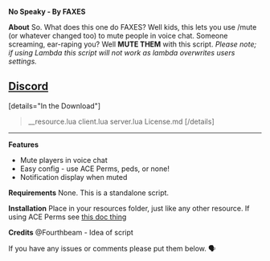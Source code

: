 **No Speaky - By FAXES**

**About**
So. What does this one do FAXES? Well kids, this lets you use /mute (or whatever changed too) to mute people in voice chat. Someone screaming, ear-raping you? Well **MUTE THEM** with this script. *Please note; if using Lambda this script will not work as lambda overwrites users settings.*

## [Discord](http://faxes.zone/discord)

[details="In the Download"]
> __resource.lua
     client.lua
     server.lua
     License.md
[/details]

<hr>

**Features**
- Mute players in voice chat
- Easy config - use ACE Perms, peds, or none!
- Notification display when muted

**Requirements**
None. This is a standalone script.

**Installation**
Place in your resources folder, just like any other resource.
If using ACE Perms see [this doc thing](https://faxes.zone/docs/aceperms.html#nospeaky)

**Credits**
@Fourthbeam - Idea of script 

If you have any issues or comments please put them below. :speaking_head:
